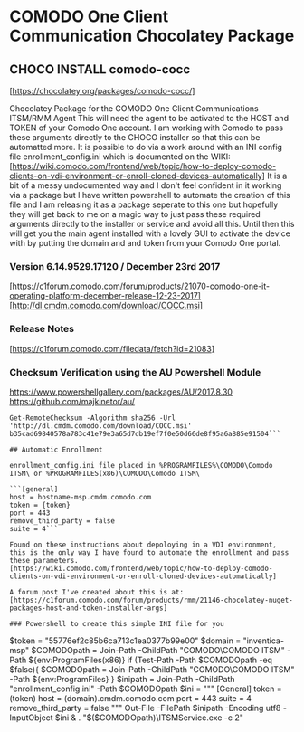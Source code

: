 # COMODO One Client Communication Chocolatey Package
## CHOCO INSTALL comodo-cocc

[https://chocolatey.org/packages/comodo-cocc/]

Chocolatey Package for the COMODO One Client Communications ITSM/RMM Agent
This will need the agent to be activated to the HOST and TOKEN of your Comodo One account.
I am working with Comodo to pass these arguments directly to the CHOCO installer so that this can be automatted more.
It is possible to do via a work around with an INI config file enrollment_config.ini which is documented on the WIKI:
[https://wiki.comodo.com/frontend/web/topic/how-to-deploy-comodo-clients-on-vdi-environment-or-enroll-cloned-devices-automatically]
It is a bit of a messy undocumented way and I don't feel confident in it working via a package but I have written powershell to automate the creation of this file and I am releasing it as a package seperate to this one but hopefully they will get back to me on a magic way to just pass these required arguments directly to the installer or service and avoid all this. Until then this will get you the main agent installed with a lovely GUI to activate the device with by putting the domain and and token from your Comodo One portal.

### Version 6.14.9529.17120 / December 23rd 2017
[https://c1forum.comodo.com/forum/products/21070-comodo-one-it-operating-platform-december-release-12-23-2017]
[http://dl.cmdm.comodo.com/download/COCC.msi]

### Release Notes
[https://c1forum.comodo.com/filedata/fetch?id=21083]

### Checksum Verification using the AU Powershell Module 
https://www.powershellgallery.com/packages/AU/2017.8.30
https://github.com/majkinetor/au/

```Import-Module AU
Get-RemoteChecksum -Algorithm sha256 -Url 'http://dl.cmdm.comodo.com/download/COCC.msi'
b35cad69840578a783c41e79e3a65d7db19ef7f0e50d66de8f95a6a885e91504```

## Automatic Enrollment

enrollment_config.ini file placed in %PROGRAMFILES%\COMODO\Comodo ITSM\ or %PROGRAMFILES(x86)\COMODO\Comodo ITSM\

```[general]
host = hostname-msp.cmdm.comodo.com
token = {token}
port = 443
remove_third_party = false
suite = 4```

Found on these instructions about depoloying in a VDI environment, this is the only way I have found to automate the enrollment and pass these parameters.
[https://wiki.comodo.com/frontend/web/topic/how-to-deploy-comodo-clients-on-vdi-environment-or-enroll-cloned-devices-automatically]

A forum post I've created about this is at: [https://c1forum.comodo.com/forum/products/rmm/21146-chocolatey-nuget-packages-host-and-token-installer-args]

### Powershell to create this simple INI file for you
```
$token = "55776ef2c85b6ca713c1ea0377b99e00"
$domain = "inventica-msp"
$COMODOpath = Join-Path -ChildPath "COMODO\COMODO ITSM" -Path ${env:ProgramFiles(x86)}
if (Test-Path -Path $COMODOpath -eq $false){
    $COMODOpath = Join-Path -ChildPath "COMODO\COMODO ITSM" -Path ${env:ProgramFiles}
}
$inipath = Join-Path -ChildPath "enrollment_config.ini" -Path $COMODOpath
$ini = """
[General]
token = $($token)
host = $($domain).cmdm.comodo.com
port = 443
suite = 4
remove_third_party = false
"""
Out-File -FilePath $inipath -Encoding utf8 -InputObject $ini
& . "$($COMODOpath)\ITSMService.exe -c 2"
```